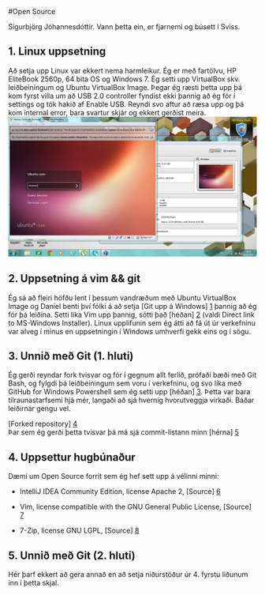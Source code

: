 ﻿#Open Source

Sigurbjörg Jóhannesdóttir.  Vann þetta ein, er fjarnemi og búsett í Sviss.

## 1. Linux uppsetning

Að setja upp Linux var ekkert nema harmleikur.  Ég er með fartölvu, HP EliteBook 2560p, 64 bita OS og Windows 7.  Ég setti upp VirtualBox skv. leiðbeiningum og Ubuntu VirtualBox Image.
Þegar ég ræsti þetta upp þá kom fyrst villa um að USB 2.0 controller fyndist ekki þannig að ég fór í settings og tók hakið af Enable USB.  Reyndi svo aftur að ræsa upp og þá kom internal error, bara svartur skjár og ekkert gerðist meira.
![ljósmynd frá sigurbjorgj12](UbuntuCaptur.JPG)


## 2. Uppsetning á vim && git

Ég sá að fleiri höfðu lent í þessum vandræðum með Ubuntu VirtualBox Image og Daníel benti því fólki á að setja [Git upp á Windows] [1] þannig að ég fór þá leiðina.  Setti líka Vim upp þannig, sótti það [héðan] [2] (valdi Direct link to MS-Windows Installer).  Linux upplifunin sem ég átti að fá út úr verkefninu var alveg í mínus en uppsetningin í Windows umhverfi gekk eins og í sögu.

  [1]: http://git-scm.com/downloads/ "Git - Downloads"
  [2]: http://www.vim.org/ "welcome home: vim online"

## 3. Unnið með Git (1. hluti)

Ég gerði reyndar fork tvisvar og fór í gegnum allt ferlið, prófaði bæði með Git Bash, og fylgdi þá leiðbeiningum sem voru í verkefninu, og svo líka með GitHub for Windows Powershell sem ég setti upp [héðan] [3].  Þetta var bara tilraunastarfsemi hjá mér, langaði að sjá hvernig hvorutveggja virkaði.  Báðar leiðirnar gengu vel.  

[Forked repository] [4]  
Þar sem ég gerði þetta tvisvar þá má sjá commit-listann minn [hérna] [5]  

  [3]: http://windows.github.com/ "GitHub"
  [4]: https://github.com/boggajo/INTOPrufa/ "boggajo/INTOPrufa"
  [5]: https://github.com/boggajo/INTOPrufa/commits/ "Commits - boggajo/INTOPrufa"

## 4. Uppsettur hugbúnaður

Dæmi um Open Source forrit sem ég hef sett upp á vélinni minni:
* IntelliJ IDEA Community Edition, license Apache 2, [Source] [6] 
* Vim, license compatible with the GNU General Public License, [Source] [7] 
* 7-Zip, license GNU LGPL, [Source] [8]
  
  [6]: http://www.jetbrains.org/display/IJOS/Download/ "Download - IntelliJ Open-Source Project"
  [7]: http://www.vim.org/sources.php/ "Vim source archives"
  [8]: http://sourceforge.net/projects/sevenzip/files/ "7-Zip"

## 5. Unnið með Git (2. hluti)

Hér þarf ekkert að gera annað en að setja niðurstöður úr 4. fyrstu liðunum inn í þetta skjal.

